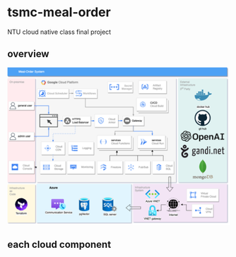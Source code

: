 # tsmc-meal-order

NTU cloud native class final project

## overview

![雲原生架構圖](./docs/all_cloud_arc.drawio.png)

## each cloud component
